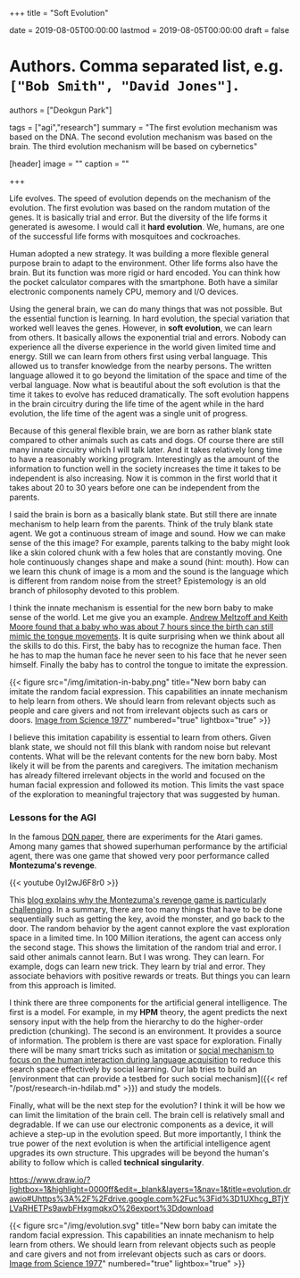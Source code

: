 +++
title = "Soft Evolution"

date = 2019-08-05T00:00:00
lastmod = 2019-08-05T00:00:00
draft = false

# Authors. Comma separated list, e.g. `["Bob Smith", "David Jones"]`.
authors = ["Deokgun Park"]

tags = ["agi","research"]
summary = "The first evolution mechanism was based on the DNA. The second evolution mechanism was based on the brain. The third  evolution mechanism will be based on cybernetics"

[header]
image = ""
caption = ""

+++

Life evolves. The speed of evolution depends on the mechanism of the evolution. The first evolution was based on the random mutation of the genes. It is basically trial and error. But the diversity of the life forms it generated is awesome. I would call it **hard evolution**. We, humans, are one of the successful life forms with mosquitoes and cockroaches. 

Human adopted a new strategy. It was building a more flexible general purpose brain to adapt to the environment. Other life forms also have the brain. But its function was more rigid or hard encoded. You can think how the pocket calculator compares with the smartphone. Both have a similar electronic components namely CPU, memory and I/O devices. 

Using the general brain, we can do many things that was not possible. But the essential function is learning. In hard evolution, the special variation that worked well leaves the genes. However, in **soft evolution**, we can learn from others. It basically allows the exponential trial and errors. Nobody can experience all the diverse experience in the world given limited time and energy. Still we can learn from others first using verbal language. This allowed us to transfer knowledge from the nearby persons. The written language allowed it to go beyond the limitation of the space and time of the verbal language. Now what is beautiful about the soft evolution is that the time it takes to evolve has reduced dramatically. The soft evolution happens in the brain circuitry during the life time of the agent while in the hard evolution, the life time of the agent was a single unit of progress. 
 
Because of this general flexible brain, we are born as rather blank state compared to other animals such as cats and dogs. Of course there are still many innate circuitry which I will talk later. And it takes relatively long time to have a reasonably working program. Interestingly as the amount of the information to function well in the society increases the time it takes to be independent is also increasing. Now it is common in the first world that it takes about 20 to 30 years before one can be independent from the parents. 

I said the brain is born as a basically blank state. But still there are innate mechanism to help learn from the parents. Think of the truly blank state agent. We got a continuous stream of image and sound. How we can make sense of the this image? For example, parents talking to the baby might look like a skin colored chunk with a few holes that are constantly moving. One hole continuously changes shape and make a sound (hint: mouth). How can we learn this chunk of image is a mom and the sound is the language which is different from random noise from the street? Epistemology is an old branch of philosophy devoted to this problem.

I think the innate mechanism is essential for the new born baby to make sense of the world. Let me give you an example. [Andrew Meltzoff and Keith Moore found that a baby who was about 7 hours since the birth can still mimic the tongue movements](https://science.sciencemag.org/content/198/4312/75). It is quite surprising when we think about all the skills to do this. First, the baby has to recognize the human face. Then he has to map the human face he never seen to his face that he never seen himself. Finally the baby has to control the tongue to imitate the expression.  

{{< figure src="/img/imitation-in-baby.png" title="New born baby can imitate the random facial expression. This capabilities an innate mechanism to help learn from others. We should learn from relevant objects such as people and care givers and not from irrelevant objects such as cars or doors.  [Image from Science 1977](https://science.sciencemag.org/content/sci/198/4312/75.full.pdf)" numbered="true" lightbox="true" >}}

I believe this imitation capability is essential to learn from others. Given blank state, we should not fill this blank with random noise but relevant contents. What will be the relevant contents for the new born baby. Most likely it will be from the parents and caregivers. The imitation mechanism has already filtered irrelevant objects in the world and focused on the human facial expression and followed its motion. This limits the vast space of the exploration to meaningful trajectory that was suggested by human. 

### Lessons for the AGI 

In the famous [DQN paper](https://storage.googleapis.com/deepmind-media/dqn/DQNNaturePaper.pdf), there are experiments for the Atari games. Among many games that showed superhuman performance by the artificial agent, there was one game that showed very poor performance called **Montezuma's revenge**.


{{< youtube 0yI2wJ6F8r0 >}} 

This [blog explains why the Montezuma's revenge game is particularly challenging](https://www.theverge.com/2016/6/9/11893002/google-ai-deepmind-atari-montezumas-revenge). In a summary, there are too many things that have to be done sequentially such as getting the key, avoid the monster, and go back to the door. The random behavior by the agent cannot explore the vast exploration space in a limited time. In 100 Million iterations, the agent can access only the second stage. This shows the limitation of the random trial and error. I said other animals cannot learn. But I was wrong. They can learn. For example, dogs can learn new trick. They learn by trial and error. They associate behaviors with positive rewards or treats. But things you can learn from this approach is limited. 

I think there are three components for the artificial general intelligence. The first is a model. For example, in my **HPM** theory, the agent predicts the next sensory input with the help from the hierarchy to do the higher-order prediction (chunking). The second is an environment. It provides a source of information. The problem is there are vast space for exploration. Finally there will be many smart tricks such as imitation or [social mechanism to focus on the human interaction during language acquisition](http://ilabs.washington.edu/kuhl/pdf/Kuhl_2007.pdf) to reduce this search space effectively by social learning. Our lab tries to build an [environment that can provide a testbed for such social mechanism]({{< ref "/post/research-in-hdilab.md" >}}) and study the models.   

Finally, what will be the next step for the evolution? I think it will be how we can limit the limitation of the brain cell. The brain cell is relatively small and degradable. If we can use our electronic components as a device, it will achieve a step-up in the evolution speed. But more importantly, I think the true power of the next evolution is when the artificial intelligence agent upgrades its own structure. This upgrades will be beyond the human's ability to follow which is called **technical singularity**. 

https://www.draw.io/?lightbox=1&highlight=0000ff&edit=_blank&layers=1&nav=1&title=evolution.drawio#Uhttps%3A%2F%2Fdrive.google.com%2Fuc%3Fid%3D1UXhcg_BTjYLVaRHETPs9awbFHxgmqkxO%26export%3Ddownload

{{< figure src="/img/evolution.svg" title="New born baby can imitate the random facial expression. This capabilities an innate mechanism to help learn from others. We should learn from relevant objects such as people and care givers and not from irrelevant objects such as cars or doors.  [Image from Science 1977](https://science.sciencemag.org/content/sci/198/4312/75.full.pdf)" numbered="true" lightbox="true" >}}